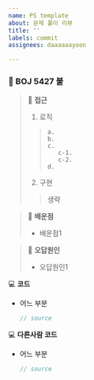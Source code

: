 ```yaml
---
name: PS template
about: 문제 풀이 리뷰
title: ''
labels: commit
assignees: daaaaaayoon

---
```


<!-- 제목 -->
### :blue_book: BOJ 5427 불

<!-- 접근 및 해결 -->
> :bookmark: __접근__
> 1. 로직
>>     a. 
>>     b.
>>     c. 
>>        c-1. 
>>        c-2. 
>>     d. 
> 2. 구현
>> 생략
<!-- 배운점 -->
> :bookmark: __배운점__
> + 배운점1
<!-- 오답원인 -->
> :bookmark: __오답원인__
> + 오답원인1

<!-- 코드 -->
💻 __코드__
+ 어느 부분
   ```java
   // source
   ```
<!-- 다른사람 코드 -->
💻 __다른사람 코드__
+ 어느 부분
   ```java
   // source
   ```
